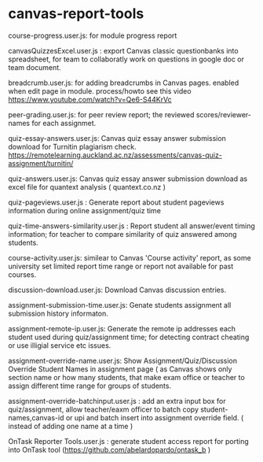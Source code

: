 # canvas-report-tools

course-progress.user.js: for module progress report 

canvasQuizzesExcel.user.js : export Canvas classic questionbanks into spreadsheet, for team to collaboratly work on questions in google doc or team document.

breadcrumb.user.js: for adding breadcrumbs in Canvas pages. enabled when edit page in module. process/howto see this video https://www.youtube.com/watch?v=Qe6-S44KrVc

peer-grading.user.js: for peer review report; the reviewed scores/reviewer-names for each assignmet. 

quiz-essay-answers.user.js: Canvas quiz essay answer submission download for Turnitin plagiarism check. https://remotelearning.auckland.ac.nz/assessments/canvas-quiz-assignment/turnitin/

quiz-answers.user.js: Canvas quiz essay answer submission download as excel file for quantext analysis ( quantext.co.nz )

quiz-pageviews.user.js : Generate report about student pageviews information during online assignment/quiz time 

quiz-time-answers-similarity.user.js : Report student all answer/event timing information; for teacher to compare similarity of quiz answered among students.

course-activity.user.js: similear to Canvas 'Course activity' report, as some university set limited report time range or report not available for past courses.

discussion-download.user.js: Download Canvas discussion entries.

assignment-submission-time.user.js: Genate students assignment all submission history informaton.

assignment-remote-ip.user.js: Generate the remote ip addresses each student used during quiz/assignment time; for detecting contract cheating or use illigial service etc issues.

assignment-override-name.user.js: Show Assignment/Quiz/Discussion Override Student Names in assignment page ( as Canvas shows only section name or how many students, that make exam office or teacher to assign different time range for groups of students.

assignment-override-batchinput.user.js : add an extra input box for quiz/assignment, allow teacher/eaxm officer to batch copy student-names,canvas-id or upi and batch insert into assignment override field. ( instead of adding one name at a time )

OnTask Reporter Tools.user.js : generate student access report for porting into OnTask tool (https://github.com/abelardopardo/ontask_b )

